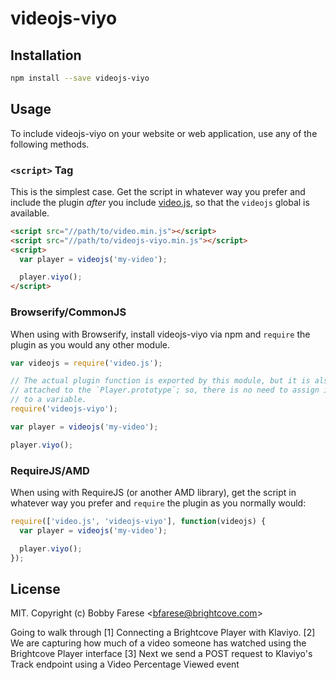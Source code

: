 # videojs-viyo



## Installation

```sh
npm install --save videojs-viyo
```

## Usage

To include videojs-viyo on your website or web application, use any of the following methods.

### `<script>` Tag

This is the simplest case. Get the script in whatever way you prefer and include the plugin _after_ you include [video.js][videojs], so that the `videojs` global is available.

```html
<script src="//path/to/video.min.js"></script>
<script src="//path/to/videojs-viyo.min.js"></script>
<script>
  var player = videojs('my-video');

  player.viyo();
</script>
```

### Browserify/CommonJS

When using with Browserify, install videojs-viyo via npm and `require` the plugin as you would any other module.

```js
var videojs = require('video.js');

// The actual plugin function is exported by this module, but it is also
// attached to the `Player.prototype`; so, there is no need to assign it
// to a variable.
require('videojs-viyo');

var player = videojs('my-video');

player.viyo();
```

### RequireJS/AMD

When using with RequireJS (or another AMD library), get the script in whatever way you prefer and `require` the plugin as you normally would:

```js
require(['video.js', 'videojs-viyo'], function(videojs) {
  var player = videojs('my-video');

  player.viyo();
});
```

## License

MIT. Copyright (c) Bobby Farese &lt;bfarese@brightcove.com&gt;


[videojs]: http://videojs.com/

Going to walk through 
[1] Connecting a Brightcove Player with Klaviyo. 
[2] We are capturing how much of a video someone has watched using the Brightcove Player interface 
[3] Next we send a POST request to Klaviyo's Track endpoint using a Video Percentage Viewed event